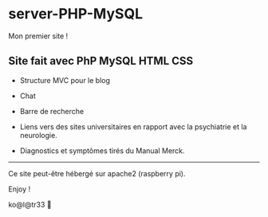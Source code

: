 # server-PHP-MySQL

Mon premier site !

## Site fait avec PhP MySQL HTML CSS

- Structure MVC pour le blog

- Chat

- Barre de recherche

- Liens vers des sites universitaires en rapport avec la psychiatrie et la neurologie.

- Diagnostics et symptômes tirés du Manual Merck.

---

Ce site peut-être hébergé sur apache2 (raspberry pi).

Enjoy !

ko@l@tr33 :koala:
